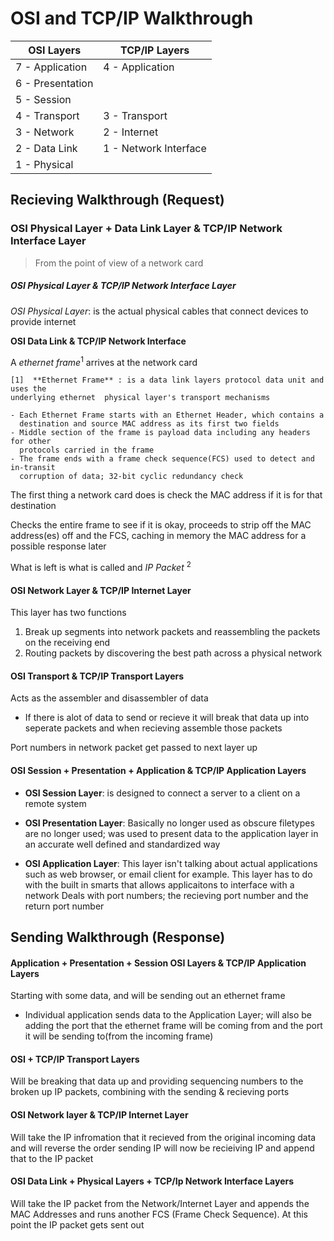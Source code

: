# OSI and TCP/IP Walkthrough


| OSI Layers       | TCP/IP Layers          |
| ---------------- | ---------------------- |
| 7 - Application  | 4 - Application        |
| 6 - Presentation |                        |
| 5 - Session      |                        |
| 4 - Transport    | 3 - Transport          |
| 3 - Network      | 2 - Internet           |
| 2 - Data Link    | 1 - Network Interface  |
| 1 - Physical     |                        |


## Recieving Walkthrough (Request)

### OSI Physical Layer + Data Link Layer & TCP/IP Network Interface Layer
> From the point of view of a network card


##### OSI Physical Layer & TCP/IP Network Interface Layer

*OSI Physical Layer*: is the actual physical cables that connect devices to provide internet

**OSI Data Link & TCP/IP Network Interface**

A *ethernet frame*<sup>1</sup> arrives at the network card

    [1]  **Ethernet Frame** : is a data link layers protocol data unit and uses the
    underlying ethernet  physical layer's transport mechanisms

    - Each Ethernet Frame starts with an Ethernet Header, which contains a
      destination and source MAC address as its first two fields
    - Middle section of the frame is payload data including any headers for other
      protocols carried in the frame
    - The frame ends with a frame check sequence(FCS) used to detect and in-transit
      corruption of data; 32-bit cyclic redundancy check

The first thing a network card does is check the MAC address if it is for that
destination

Checks the entire frame to see if it is okay, proceeds to strip off the MAC
address(es) off and the FCS, caching in memory the MAC address for a possible response
later

What is left is what is called and *IP Packet* <sup>2</sup>

#### OSI Network Layer & TCP/IP Internet Layer

This layer has two functions

1. Break up segments into network packets and reassembling the packets on the
   receiving end
2. Routing packets by discovering the best path across a physical network


#### OSI Transport & TCP/IP Transport Layers

Acts as the assembler and disassembler of data

- If there is alot of data to send or recieve it will break that data up into
seperate packets and when recieving assemble those packets

Port numbers in network packet get passed to next layer up


#### OSI Session + Presentation + Application & TCP/IP Application Layers

- **OSI Session Layer**: is designed to connect a server to a client on a remote
system

- **OSI Presentation Layer**: Basically no longer used as obscure filetypes are
  no longer used; was used to present data
  to the application layer in an accurate well defined and standardized way

- **OSI Application Layer**: This layer isn't talking about actual applications
  such as web browser, or email client for example. This layer has to do with
  the built in smarts that allows applicaitons to interface with a network
  Deals with port numbers; the recieving port number and the return port number



## Sending Walkthrough (Response)

#### Application + Presentation + Session OSI Layers & TCP/IP Application Layers

Starting with some data, and will be sending out an ethernet frame
- Individual application sends data to the Application Layer; will also be adding
  the port that the ethernet frame will be coming from and the port it
  will be sending to(from the incoming frame)

#### OSI + TCP/IP Transport Layers

Will be breaking that data up and providing sequencing numbers to the broken up
IP packets, combining with the sending & recieving ports

#### OSI Network layer & TCP/IP Internet Layer

Will take the IP infromation that it recieved from the original incoming data
and will reverse the order sending IP will now be recieiving IP and append that
to the IP packet


#### OSI Data Link + Physical Layers + TCP/Ip Network Interface Layers

Will take the IP packet from the Network/Internet Layer and appends the MAC
Addresses and runs another FCS (Frame Check Sequence).
At this point the IP packet gets sent out
